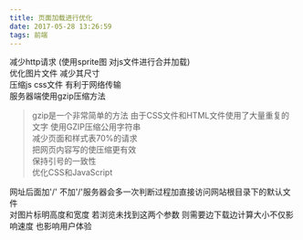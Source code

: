 ```yaml
---
title: 页面加载进行优化
date: 2017-05-28 13:26:59
tags: 前端
---
```

减少http请求  (使用sprite图 对js文件进行合并加载)   
优化图片文件  减少其尺寸  
压缩js css文件  有利于网络传输   
服务器端使用gzip压缩方法   
>gzip是一个非常简单的方法  由于CSS文件和HTML文件使用了大量重复的文字 使用GZIP压缩公用字符串   
>减少页面和样式表70%的请求   
>把网页内容写的使压缩更有效  
>保持引号的一致性   
>优化CSS和JavaScript   

网址后面加'/' 不加'/'服务器会多一次判断过程加直接访问网站根目录下的默认文件   
对图片标明高度和宽度 若浏览未找到这两个参数 则需要边下载边计算大小不仅影响速度 也影响用户体验  

